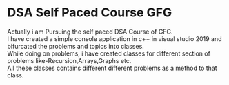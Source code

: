 # DSA Self Paced Course GFG
Actually i am Pursuing the self paced DSA Course of GFG.</br>
I have created a simple console application in c++ in visual studio 2019 and bifurcated the problems and topics into classes.</br>
While doing on problems, i have created classes for different section of problems like-Recursion,Arrays,Graphs etc.</br>
All these classes contains different different problems as a method to that class.</br>
